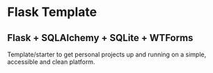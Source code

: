 # Flask Template
## Flask + SQLAlchemy + SQLite + WTForms
 Template/starter to get personal projects up and running on a simple, accessible and clean platform. 
 
